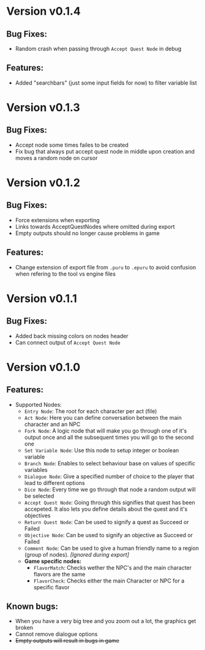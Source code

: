 # Version v0.1.4
## Bug Fixes:
- Random crash when passing through `Accept Quest Node` in debug

## Features:
- Added "searchbars" (just some input fields for now) to filter variable list 

# Version v0.1.3
## Bug Fixes:
- Accept node some times failes to be created
- Fix bug that always put accept quest node in middle upon creation and moves a random node on cursor

# Version v0.1.2
## Bug Fixes:
- Force extensions when exporting
- Links towards AcceptQuestNodes where omitted during export
- Empty outputs should no longer cause problems in game

## Features:
- Change extension of export file from `.puru` to `.epuru` to avoid confusion when refering to the tool vs engine files 

# Version v0.1.1
## Bug Fixes:
- Added back missing colors on nodes header
- Can connect output of `Accept Quest Node`

# Version v0.1.0
## Features:
- Supported Nodes:
    - `Entry Node`: The root for each character per act (file)
    - `Act Node`: Here you can define conversation between the main character and an NPC
    - `Fork Node`: A logic node that will make you go through one of it's output once and all the subsequent times you will go to the second one
    - `Set Variable Node`: Use this node to setup integer or boolean variable
    - `Branch Node`: Enables to select behaviour base on values of specific variables
    - `Dialogue Node`: Give a specified number of choice to the player that lead to different options
    - `Dice Node`: Every time we go through that node a random output will be selected
    - `Accept Quest Node`: Going through this signifies that quest has been accepeted. It also lets you define details about the quest and it's objectives
    - `Return Quest Node`: Can be used to signify a quest as Succeed or Failed
    - `Objective Node`: Can be used to signify an objective as Succeed or Failed
    - `Comment Node`: Can be used to give a human friendly name to a region (group of nodes). _[Ignored during export]_
    - __Game specific nodes:__
        - `FlavorMatch`: Checks wether the NPC's and the main character flavors are the same
        - `FlavorCheck`: Checks either the main Character or NPC for a specific flavor

## Known bugs:
- When you have a very big tree and you zoom out a lot, the graphics get broken
- Cannot remove dialogue options
- ~~Empty outputs will result in bugs in game~~